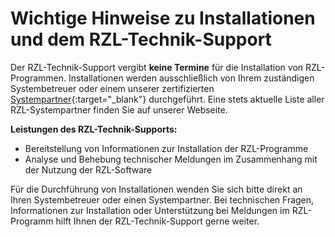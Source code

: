 # Wichtige Hinweise zu Installationen und dem RZL-Technik-Support

Der RZL-Technik-Support vergibt **keine Termine** für die Installation von RZL-Programmen. Installationen werden ausschließlich von Ihrem zuständigen Systembetreuer oder einem unserer zertifizierten [Systempartner](https://rzlsoftware.at/partner/partner){:target="_blank"} durchgeführt. Eine stets aktuelle Liste aller RZL-Systempartner finden Sie auf unserer Webseite.

**Leistungen des RZL-Technik-Supports:**
- Bereitstellung von Informationen zur Installation der RZL-Programme
- Analyse und Behebung technischer Meldungen im Zusammenhang mit der Nutzung der RZL-Software

Für die Durchführung von Installationen wenden Sie sich bitte direkt an Ihren Systembetreuer oder einen Systempartner. Bei technischen Fragen, Informationen zur Installation oder Unterstützung bei Meldungen im RZL-Programm hilft Ihnen der RZL-Technik-Support gerne weiter.